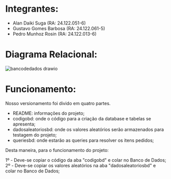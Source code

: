 # Integrantes:
- Alan Daiki Suga (RA: 24.122.051-6)
- Gustavo Gomes Barbosa (RA: 24.122.061-5)
- Pedro Munhoz Rosin (RA: 24.122.013-6)

# Diagrama Relacional:
![bancodedados drawio](https://github.com/pedromr10/BancoDados/assets/114040568/9059153b-ee55-4e72-8710-0819b6300483)

# Funcionamento:
Nosso versionamento foi divido em quatro partes.
* README: informações do projeto;
* codigobd: onde o código para a criação da database e tabelas se apresenta;
* dadosaleatoriosbd: onde os valores aleatórios serão armazenados para testagem do projeto;
* queriesbd: onde estarão as queries para resolver os itens pedidos;

Desta maneira, para o funcionamento do projeto:

1º - Deve-se copiar o código da aba "codigobd" e colar no Banco de Dados;<br>
2º - Deve-se copiar os valores aleatórios na aba "dadosaleatoriosbd" e colar no Banco de Dados;
